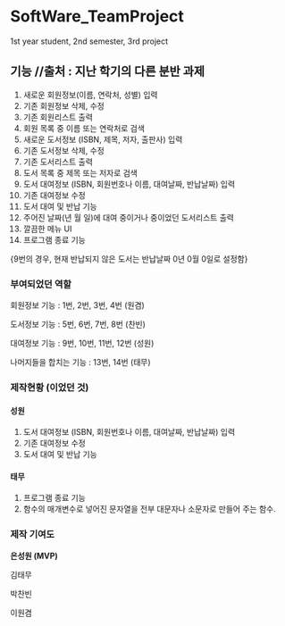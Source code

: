 # SoftWare_TeamProject
1st year student, 2nd semester, 3rd project


## 기능 //출처 : 지난 학기의 다른 분반 과제
1. 새로운 회원정보(이름, 연락처, 성별) 입력
2. 기존 회원정보 삭제, 수정
3. 기존 회원리스트 출력
4. 회원 목록 중 이름 또는 연락처로 검색
5. 새로운 도서정보 (ISBN, 제목, 저자, 출판사) 입력
6. 기존 도서정보 삭제, 수정
7. 기존 도서리스트 출력
8. 도서 목록 중 제목 또는 저자로 검색
9. 도서 대여정보 (ISBN, 회원번호나 이름, 대여날짜, 반납날짜) 입력
10. 기존 대여정보 수정
11. 도서 대여 및 반납 기능
12. 주어진 날짜(년 월 일)에 대여 중이거나 중이었던 도서리스트 출력
13. 깔끔한 메뉴 UI
14. 프로그램 종료 기능

{9번의 경우, 현재 반납되지 않은 도서는 반납날짜 0년 0월 0일로 설정함}


### 부여되었던 역할

회원정보 기능 : 1번, 2번, 3번, 4번 (원겸)

도서정보 기능 : 5번, 6번, 7번, 8번 (찬빈)

대여정보 기능 : 9번, 10번, 11번, 12번 (성원)

나머지들을 합치는 기능 : 13번, 14번 (태무)


### 제작현황 (이었던 것)

#### 성원
1. 도서 대여정보 (ISBN, 회원번호나 이름, 대여날짜, 반납날짜) 입력
2. 기존 대여정보 수정
3. 도서 대여 및 반납 기능

#### 태무
1. 프로그램 종료 기능
2. 함수의 매개변수로 넣어진 문자열을 전부 대문자나 소문자로 만들어 주는 함수.


### 제작 기여도
**은성원 (MVP)**

김태무

박찬빈

이원겸
